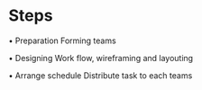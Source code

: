 # Steps

• Preparation
Forming teams

• Designing
Work flow, wireframing and layouting

• Arrange schedule
Distribute task to each teams